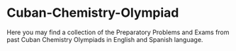 # Cuban-Chemistry-Olympiad
Here you may find a collection of the Preparatory Problems and Exams from past Cuban Chemistry Olympiads in English and Spanish language. 

